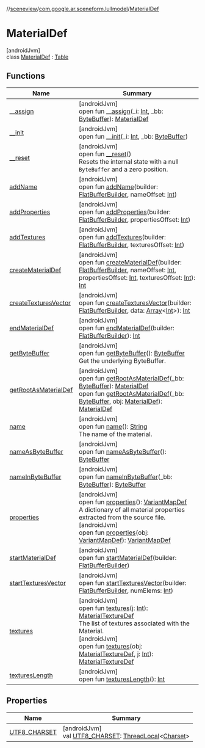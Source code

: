 //[sceneview](../../../index.md)/[com.google.ar.sceneform.lullmodel](../index.md)/[MaterialDef](index.md)

# MaterialDef

[androidJvm]\
class [MaterialDef](index.md) : [Table](../../com.google.flatbuffers/-table/index.md)

## Functions

| Name | Summary |
|---|---|
| [__assign](__assign.md) | [androidJvm]<br>open fun [__assign](__assign.md)(_i: [Int](https://kotlinlang.org/api/latest/jvm/stdlib/kotlin/-int/index.html), _bb: [ByteBuffer](https://developer.android.com/reference/kotlin/java/nio/ByteBuffer.html)): [MaterialDef](index.md) |
| [__init](__init.md) | [androidJvm]<br>open fun [__init](__init.md)(_i: [Int](https://kotlinlang.org/api/latest/jvm/stdlib/kotlin/-int/index.html), _bb: [ByteBuffer](https://developer.android.com/reference/kotlin/java/nio/ByteBuffer.html)) |
| [__reset](../../com.google.flatbuffers/-table/__reset.md) | [androidJvm]<br>open fun [__reset](../../com.google.flatbuffers/-table/__reset.md)()<br>Resets the internal state with a null `ByteBuffer` and a zero position. |
| [addName](add-name.md) | [androidJvm]<br>open fun [addName](add-name.md)(builder: [FlatBufferBuilder](../../com.google.flatbuffers/-flat-buffer-builder/index.md), nameOffset: [Int](https://kotlinlang.org/api/latest/jvm/stdlib/kotlin/-int/index.html)) |
| [addProperties](add-properties.md) | [androidJvm]<br>open fun [addProperties](add-properties.md)(builder: [FlatBufferBuilder](../../com.google.flatbuffers/-flat-buffer-builder/index.md), propertiesOffset: [Int](https://kotlinlang.org/api/latest/jvm/stdlib/kotlin/-int/index.html)) |
| [addTextures](add-textures.md) | [androidJvm]<br>open fun [addTextures](add-textures.md)(builder: [FlatBufferBuilder](../../com.google.flatbuffers/-flat-buffer-builder/index.md), texturesOffset: [Int](https://kotlinlang.org/api/latest/jvm/stdlib/kotlin/-int/index.html)) |
| [createMaterialDef](create-material-def.md) | [androidJvm]<br>open fun [createMaterialDef](create-material-def.md)(builder: [FlatBufferBuilder](../../com.google.flatbuffers/-flat-buffer-builder/index.md), nameOffset: [Int](https://kotlinlang.org/api/latest/jvm/stdlib/kotlin/-int/index.html), propertiesOffset: [Int](https://kotlinlang.org/api/latest/jvm/stdlib/kotlin/-int/index.html), texturesOffset: [Int](https://kotlinlang.org/api/latest/jvm/stdlib/kotlin/-int/index.html)): [Int](https://kotlinlang.org/api/latest/jvm/stdlib/kotlin/-int/index.html) |
| [createTexturesVector](create-textures-vector.md) | [androidJvm]<br>open fun [createTexturesVector](create-textures-vector.md)(builder: [FlatBufferBuilder](../../com.google.flatbuffers/-flat-buffer-builder/index.md), data: [Array](https://kotlinlang.org/api/latest/jvm/stdlib/kotlin/-array/index.html)&lt;[Int](https://kotlinlang.org/api/latest/jvm/stdlib/kotlin/-int/index.html)&gt;): [Int](https://kotlinlang.org/api/latest/jvm/stdlib/kotlin/-int/index.html) |
| [endMaterialDef](end-material-def.md) | [androidJvm]<br>open fun [endMaterialDef](end-material-def.md)(builder: [FlatBufferBuilder](../../com.google.flatbuffers/-flat-buffer-builder/index.md)): [Int](https://kotlinlang.org/api/latest/jvm/stdlib/kotlin/-int/index.html) |
| [getByteBuffer](../../com.google.flatbuffers/-table/get-byte-buffer.md) | [androidJvm]<br>open fun [getByteBuffer](../../com.google.flatbuffers/-table/get-byte-buffer.md)(): [ByteBuffer](https://developer.android.com/reference/kotlin/java/nio/ByteBuffer.html)<br>Get the underlying ByteBuffer. |
| [getRootAsMaterialDef](get-root-as-material-def.md) | [androidJvm]<br>open fun [getRootAsMaterialDef](get-root-as-material-def.md)(_bb: [ByteBuffer](https://developer.android.com/reference/kotlin/java/nio/ByteBuffer.html)): [MaterialDef](index.md)<br>open fun [getRootAsMaterialDef](get-root-as-material-def.md)(_bb: [ByteBuffer](https://developer.android.com/reference/kotlin/java/nio/ByteBuffer.html), obj: [MaterialDef](index.md)): [MaterialDef](index.md) |
| [name](name.md) | [androidJvm]<br>open fun [name](name.md)(): [String](https://developer.android.com/reference/kotlin/java/lang/String.html)<br>The name of the material. |
| [nameAsByteBuffer](name-as-byte-buffer.md) | [androidJvm]<br>open fun [nameAsByteBuffer](name-as-byte-buffer.md)(): [ByteBuffer](https://developer.android.com/reference/kotlin/java/nio/ByteBuffer.html) |
| [nameInByteBuffer](name-in-byte-buffer.md) | [androidJvm]<br>open fun [nameInByteBuffer](name-in-byte-buffer.md)(_bb: [ByteBuffer](https://developer.android.com/reference/kotlin/java/nio/ByteBuffer.html)): [ByteBuffer](https://developer.android.com/reference/kotlin/java/nio/ByteBuffer.html) |
| [properties](properties.md) | [androidJvm]<br>open fun [properties](properties.md)(): [VariantMapDef](../-variant-map-def/index.md)<br>A dictionary of all material properties extracted from the source file.<br>[androidJvm]<br>open fun [properties](properties.md)(obj: [VariantMapDef](../-variant-map-def/index.md)): [VariantMapDef](../-variant-map-def/index.md) |
| [startMaterialDef](start-material-def.md) | [androidJvm]<br>open fun [startMaterialDef](start-material-def.md)(builder: [FlatBufferBuilder](../../com.google.flatbuffers/-flat-buffer-builder/index.md)) |
| [startTexturesVector](start-textures-vector.md) | [androidJvm]<br>open fun [startTexturesVector](start-textures-vector.md)(builder: [FlatBufferBuilder](../../com.google.flatbuffers/-flat-buffer-builder/index.md), numElems: [Int](https://kotlinlang.org/api/latest/jvm/stdlib/kotlin/-int/index.html)) |
| [textures](textures.md) | [androidJvm]<br>open fun [textures](textures.md)(j: [Int](https://kotlinlang.org/api/latest/jvm/stdlib/kotlin/-int/index.html)): [MaterialTextureDef](../-material-texture-def/index.md)<br>The list of textures associated with the Material.<br>[androidJvm]<br>open fun [textures](textures.md)(obj: [MaterialTextureDef](../-material-texture-def/index.md), j: [Int](https://kotlinlang.org/api/latest/jvm/stdlib/kotlin/-int/index.html)): [MaterialTextureDef](../-material-texture-def/index.md) |
| [texturesLength](textures-length.md) | [androidJvm]<br>open fun [texturesLength](textures-length.md)(): [Int](https://kotlinlang.org/api/latest/jvm/stdlib/kotlin/-int/index.html) |

## Properties

| Name | Summary |
|---|---|
| [UTF8_CHARSET](../../com.google.flatbuffers/-table/-u-t-f8_-c-h-a-r-s-e-t.md) | [androidJvm]<br>val [UTF8_CHARSET](../../com.google.flatbuffers/-table/-u-t-f8_-c-h-a-r-s-e-t.md): [ThreadLocal](https://developer.android.com/reference/kotlin/java/lang/ThreadLocal.html)&lt;[Charset](https://developer.android.com/reference/kotlin/java/nio/charset/Charset.html)&gt; |
